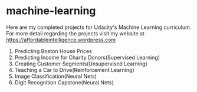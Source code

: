 # machine-learning
Here are my completed projects for Udacity's Machine Learning curriculum.  For more detail regarding the projects visit my website at https://affordableintelligence.wordpress.com

1. Predicting Boston House Prices
2. Predicting Income for Charity Donors(Supervised Learning)
3. Creating Customer Segments(Unsupervised Learning)
4. Teaching a Car to Drive(Reinforcement Learning)
5. Image Classification(Neural Nets)
6. Digit Recognition Capstone(Neural Nets)
